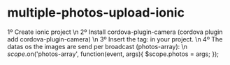 # multiple-photos-upload-ionic
1º Create ionic project \n
2º Install cordova-plugin-camera (cordova plugin add cordova-plugin-camera) \n
3º Insert the tag: <multiple-photos-upload max-photos="MAX_PHOTOS_VALUE"></multiple-photos-upload> in your project. \n
4º The datas os the images are send per broadcast (photos-array): \n
  $scope.$on('photos-array', function(event, args){
      $scope.photos = args;
  });

